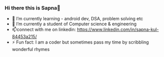 ### Hi there this is Sapna👋
- 🔭 I’m currently learning - android dev, DSA, problem solving etc
- 🌱 I’m currently a student of Computer science & engineering
- 📫connect with me on linkedin: https://www.linkedin.com/in/sapna-kul-84453a215/
- ⚡ Fun fact: I am a coder but sometimes pass my time by scribbling wonderful rhymes 
